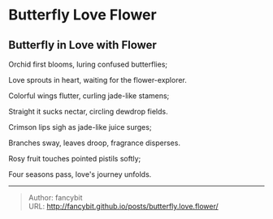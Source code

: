 # Butterfly Love Flower


## Butterfly in Love with Flower

Orchid first blooms, luring confused butterflies;

Love sprouts in heart, waiting for the flower-explorer.

Colorful wings flutter, curling jade-like stamens;

Straight it sucks nectar, circling dewdrop fields.

Crimson lips sigh as jade-like juice surges;

Branches sway, leaves droop, fragrance disperses.

Rosy fruit touches pointed pistils softly;

Four seasons pass, love's journey unfolds.





---

> Author: fancybit  
> URL: http://fancybit.github.io/posts/butterfly.love.flower/  

